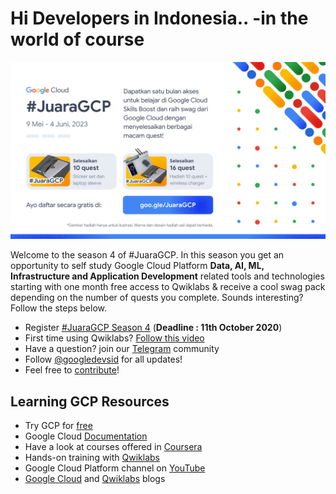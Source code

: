 # Hi Developers in Indonesia.. -in the world of course

![banner](https://github.com/elmoallistair/qwiklabs/blob/master/juaragcp.png)

Welcome to the season 4 of #JuaraGCP. In this season you get an opportunity to self study Google Cloud Platform **Data, AI, ML, Infrastructure and Application Development** related tools and technologies starting with one month free access to Qwiklabs & receive a cool swag pack depending on the number of quests you complete. Sounds interesting? Follow the steps below.

- Register [#JuaraGCP Season 4](https://events.withgoogle.com/juaragcp-season-4/) (**Deadline : 11th October 2020**)
- First time using Qwiklabs? [Follow this video](https://www.youtube.com/watch?v=cyp7soKLOYI)
- Have a question? join our [Telegram](https://t.me/JuaraGCP) community
- Follow [@googledevsid](https://twitter.com/googledevsid?) for all updates!
- Feel free to [contribute](https://github.com/elmoallistair/qwiklabs/blob/master/CONTRIBUTING.md)!

## Learning GCP Resources

- Try GCP for [free](http://bit.ly/2HuW2ed)
- Google Cloud [Documentation](https://cloud.google.com/docs)
- Have a look at courses offered in [Coursera](https://www.coursera.org/googlecloud)
- Hands-on training with [Qwiklabs](https://www.qwiklabs.com/)
- Google Cloud Platform channel on [YouTube](https://www.youtube.com/user/googlecloudplatform)
- [Google Cloud](https://cloud.google.com/blog/) and [Qwiklabs](http://blog.qwiklabs.com/tag/google-cloud-platform/) blogs
